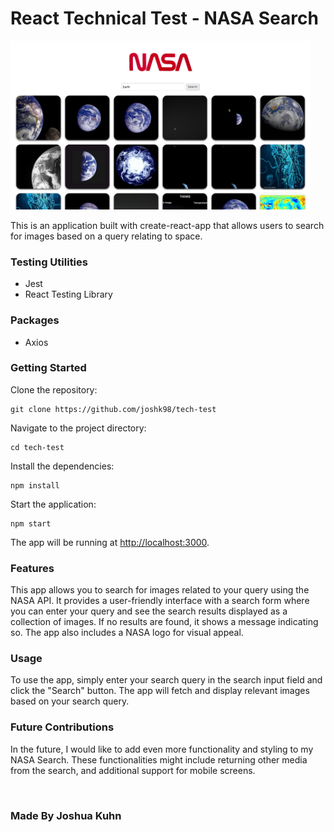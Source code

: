 <h1>React Technical Test - NASA Search</h1>

<img src="./src/images/preview.png" alt="screenshot preview" style="width: 50vw;" />
<br/>
<p>This is an application built with create-react-app that allows users to search for images based on a query relating to space.</p>

<h3>Testing Utilities</h3>
<ul>
  <li>Jest</li>
  <li>React Testing Library</li>
</ul>

<h3>Packages</h3>
<ul>
  <li>Axios</li>
</ul>

<h3>Getting Started</h3>
Clone the repository:
<pre><code>git clone https://github.com/joshk98/tech-test</code></pre>
Navigate to the project directory:
<pre><code>cd tech-test</code></pre>
Install the dependencies:
<pre><code>npm install</code></pre>
Start the application:
<pre><code>npm start</code></pre>

<p>The app will be running at <a href="http://localhost:3000">http://localhost:3000</a>.</p>

<h3>Features</h3>

<p>This app allows you to search for images related to your query using the NASA API. It provides a user-friendly interface with a search form where you can enter your query and see the search results displayed as a collection of images. If no results are found, it shows a message indicating so. The app also includes a NASA logo for visual appeal.</p>

<h3>Usage</h3>

<p>To use the app, simply enter your search query in the search input field and click the "Search" button. The app will fetch and display relevant images based on your search query.</p>

<h3>Future Contributions</h3>

<p>In the future, I would like to add even more functionality and styling to my NASA Search. These functionalities might include returning other media from the search, and additional support for mobile screens.</p>

<br />
<h3>Made By Joshua Kuhn</h3>
